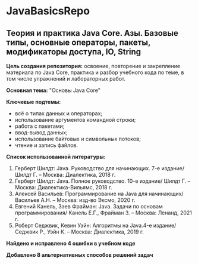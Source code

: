 # JavaBasicsRepo
## **Теория и практика Java Core. Азы. Базовые типы, основные операторы, пакеты, модификаторы доступа, IO, String**

**Цель создания репозитория:** освоение, повторение и закрепление материала по Java Core, практика и разбор учебного кода по теме, в том числе упражнений и лабораторных работ.

**Основная тема:** "Основы Java Core"

**Ключевые подтемы:**
- всё о типах данных и операторах;
- использование аргументов командной строки;
- работа с пакетами;
- ввод-вывод данных;
- использование байтовых и символьных потоков;
- чтение и запись файлов.

**Список использованной литературы:**
1.	Герберт Шилдт: Java. Руководство для начинающих. 7-е издание/ Шилдт Г. – Москва: Диалектика, 2018 г.
2.	Герберт Шилдт: Java. Полное руководство. 10-е издание/ Шилдт Г. – Москва: Диалектика-Вильямс, 2018 г.
3.	Алексей Васильев: Программирование на Java для начинающих/ Васильев А.Н. – Москва: изд-во Эксмо, 2020 г.
4.	Евгений Канель, Зэев Фрайман: Java. Задачи по основам программирования/ Канель Е.Г., Фрайман З. – Москва: Ленанд, 2021 г.
5.	Роберт Седжвик, Кевин Уэйн: Алгоритмы на Java.4-е издание/ Седжвик Р., Уэйн К. – Москва: Диалектика, 2019 г.

**Найдено и исправлено 4 ошибки в учебном коде**

**Добавлено 8 альтернативных способов решений задач**
